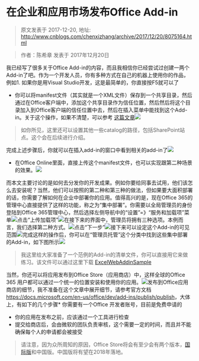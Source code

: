 # 在企业和应用市场发布Office Add-in 
> 原文发表于 2017-12-20, 地址: http://www.cnblogs.com/chenxizhang/archive/2017/12/20/8075164.html 



> 作者：陈希章 发表于 2017年12月20日
> 
> 

我已经写了很多关于Office Add-in的内容，而且我相信你已经尝试过创建一两个Add-in了吧。作为一个开发人员，你有多种方式在自己的机器上使用你的作品，例如1. 如果你是用Visual Studio开发，这是最简单的，你直接按F5就可以了

- 你可以将manifest文件（其实就是一个XML文件）保存到一个共享目录，然后通过在Office客户端中，添加这个共享目录作为信任位置，然后然后将这个目录加入到Office客户端的信任位置中去，然后在插入菜单中能找到这个Add-in。关于这个操作，如果不清楚，可以参考 [这篇文章](https://github.com/chenxizhang/office365dev/blob/master/docs/vscodetoofficeaddin.md)[![](./images/8075164-officeaddincatalogs.png)](https://github.com/chenxizhang/office365dev/blob/master/docs/images/officeaddincatalogs.png)
> 如你所见，这里还可以设置其他一些catalog的路径，包括SharePoint站点。这个会在后续进行介绍。
> 
> 

完成上述步骤后，你就可以在插入add-in的窗口中看到相关的add-in了[![](./images/8075164-sharedfolderaddin.png)](https://github.com/chenxizhang/office365dev/blob/master/docs/images/sharedfolderaddin.png)

- 在Office Online里面，直接上传这个manifest文件，也可以实现跟第二种场景的效果。[![](./images/8075164-2017-12-20-17-43-54.png)](https://github.com/chenxizhang/office365dev/blob/master/docs/images/2017-12-20-17-43-54.png)

而本文主要讨论的是如何去分发你的开发成果。例如你要给同事去试用，他们该怎么去安装呢？当然，他们可以按照的第二种和第三种的做法，但如果要大面积部署的话，你需要了解如何在企业中部署你的应用。值得高兴的是，现在Office 365的管理中心直接提供了这样的功能，称之为“集中部署”。你需要以全局管理员的身份登陆到Office 365管理中心，然后选择左侧导航中的“设置”=》“服务和加载项”菜单[![](./images/8075164-2017-12-20-17-47-52.png)](https://github.com/chenxizhang/office365dev/blob/master/docs/images/2017-12-20-17-47-52.png)点击“上传加载项”[![](./images/8075164-2017-12-20-17-49-35.png)](https://github.com/chenxizhang/office365dev/blob/master/docs/images/2017-12-20-17-49-35.png)在接下来的界面中，管理员将拥有三种选项。本例而言，我们选择第二种方式。[![](./images/8075164-2017-12-20-17-50-36.png)](https://github.com/chenxizhang/office365dev/blob/master/docs/images/2017-12-20-17-50-36.png)点击“下一步”[![](./images/8075164-2017-12-20-17-51-36.png)](https://github.com/chenxizhang/office365dev/blob/master/docs/images/2017-12-20-17-51-36.png)接下来可以设定这个Add-in的可见范围[![](./images/8075164-2017-12-20-17-52-15.png)](https://github.com/chenxizhang/office365dev/blob/master/docs/images/2017-12-20-17-52-15.png)完成这样的操作后，你可以在“管理员托管”这个分类中找到这些集中部署的Add-in，如下图所示[![](./images/8075164-2017-12-20-17-53-34.png)](https://github.com/chenxizhang/office365dev/blob/master/docs/images/2017-12-20-17-53-34.png)
> 我这里给大家准备了一个范例的Add-in的清单文件，你可以直接用它来做练习。该文件可以通过这里下载 [ExcelWebAddinSample](https://github.com/chenxizhang/office365dev/blob/master/docs/assets/ExcelWebAddInSampleManifest.xml)
> 
> 

当然，你还可以将应用发布到Office Store（应用商店）中，这样全球的Office 365 用户都可以通过一个统一的位置安装和使用你的应用。[![](./images/8075164-2017-12-20-18-01-10.png)](https://github.com/chenxizhang/office365dev/blob/master/docs/images/2017-12-20-18-01-10.png)发布到Office应用商店的细节，我不准备在这个文章中展开细节，请参考官方文档 <https://docs.microsoft.com/en-us/office/dev/add-ins/publish/publish>，大体上，有如下的几个步骤* 你需要有一个Office 开发者账号，目前是免费申请的 
* 你的应用在发布之前，应该通过一个工具进行检查 
* 提交给商店后，会由微软的团队负责审核，这个需要一定的时间，而且并不能确保每个人的申请都会被接受


> 请注意，因为众所周知的原因，Office Store将会有至少会有两个版本，[国际版](https://store.office.com/)和中国版。中国版将有望在2018年落地。
> 
> 

































